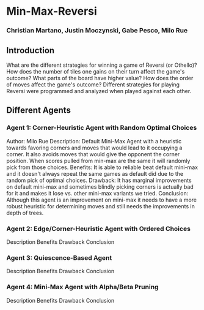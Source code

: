 # Min-Max-Reversi
### Christian Martano, Justin Moczynski, Gabe Pesco, Milo Rue

## Introduction
What are the different strategies for winning a game of Reversi (or Othello)? How does the number of tiles one gains on their turn affect the game's outcome? What parts of the board have higher value? How does the order of moves affect the game's outcome? Different strategies for playing Reversi were programmed and analyzed when played against each other.

## Different Agents
### Agent 1: Corner-Heuristic Agent with Random Optimal Choices
Author: Milo Rue
Description: Default Mini-Max Agent with a heuristic towards favoring corners and moves that would lead to it occupying a corner. It also avoids moves that would give the opponent the corner position. When scores pulled from min-max are the same it will randomly pick from those choices.
Benefits: It is able to reliable beat default mini-max and it doesn't always repeat the same games as default did due to the random pick of optimal choices.
Drawback: It has marginal improvements on default mini-max and sometimes blindly picking corners is actually bad for it and makes it lose vs. other mini-max variants we tried.
Conclusion: Although this agent is an improvement on mini-max it needs to have a more robust heuristic for determining moves and still needs the improvements in depth of trees.
### Agent 2: Edge/Corner-Heuristic Agent with Ordered Choices
Description
Benefits
Drawback
Conclusion
### Agent 3: Quiescence-Based Agent
Description
Benefits
Drawback
Conclusion
### Agent 4: Mini-Max Agent with Alpha/Beta Pruning
Description
Benefits
Drawback
Conclusion

